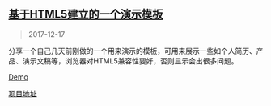 <link rel="stylesheet" href="https://link9596.github.io/link/css/style.css">

## [基于HTML5建立的一个演示模板](http://link9596.github.io/link/blog/)
> 2017-12-17

 分享一个自己几天前刚做的一个用来演示的模板，可用来展示一些如个人简历、产品、演示文稿等，浏览器对HTML5兼容性要好，否则显示会出很多问题。

[Demo](http://linker.ml/cnppts)

[项目地址](https://github.com/link9596/funny/tree/master/cnppts)

